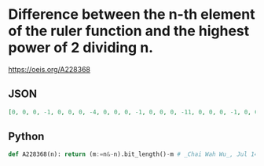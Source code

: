 # Difference between the n\-th element of the ruler function and the highest power of 2 dividing n\.
https://oeis.org/A228368
## JSON
```JSON
[0, 0, 0, -1, 0, 0, 0, -4, 0, 0, 0, -1, 0, 0, 0, -11, 0, 0, 0, -1, 0, 0, 0, -4, 0, 0, 0, -1, 0, 0, 0, -26, 0, 0, 0, -1, 0, 0, 0, -4, 0, 0, 0, -1, 0, 0, 0, -11, 0, 0, 0, -1, 0, 0, 0, -4, 0, 0, 0, -1, 0, 0, 0, -57, 0, 0, 0, -1, 0, 0, 0, -4, 0, 0, 0, -1, 0, 0, 0, -11, 0, 0, 0, -1, 0, 0, 0, -4, 0, 0, 0, -1, 0, 0, 0, -26]
```
## Python
```Python
def A228368(n): return (m:=n&-n).bit_length()-m # _Chai Wah Wu_, Jul 14 2022
```
